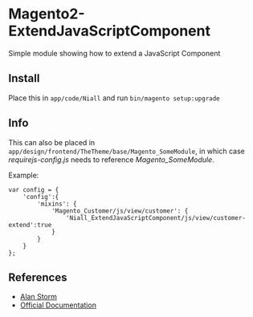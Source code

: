 # Magento2-ExtendJavaScriptComponent
Simple module showing how to extend a JavaScript Component

## Install
Place this in `app/code/Niall` and run `bin/magento setup:upgrade`

## Info
This can also be placed in `app/design/frontend/TheTheme/base/Magento_SomeModule`, in which case _requirejs-config.js_ needs to reference _Magento_SomeModule_.

Example:
```
var config = {
    'config':{
        'mixins': {
            'Magento_Customer/js/view/customer': {
                'Niall_ExtendJavaScriptComponent/js/view/customer-extend':true
            }
        }
    }
};
```
## References
* [Alan Storm](https://alanstorm.com/the-curious-case-of-magento-2-mixins/)
* [Official Documentation](https://devdocs.magento.com/guides/v2.3/javascript-dev-guide/javascript/js_mixins.html)
